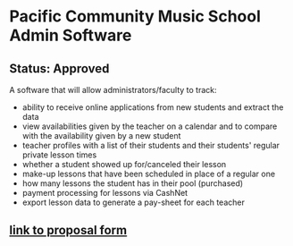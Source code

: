 # Pacific Community Music School Admin Software
## Status: Approved
A software that will allow administrators/faculty to track:
- ability to receive online applications from new students and extract the data
- view availabilities given by the teacher on a calendar and to compare with the availability given by a new student
- teacher profiles with a list of their students and their students' regular private lesson times
- whether a student showed up for/canceled their lesson
- make-up lessons that have been scheduled in place of a regular one
- how many lessons the student has in their pool (purchased)
- payment processing for lessons via CashNet
- export lesson data to generate a pay-sheet for each teacher

## [link to proposal form](https://pacificedu-my.sharepoint.com/:b:/g/personal/kmohamadnizam_pacific_edu/ETWvIfaZOclPrkanR7dkU74BbiFglRNO8GR7OItoNVuDoA)

